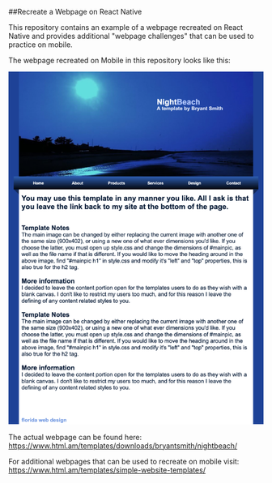 ##Recreate a Webpage on React Native

This repository contains an example of a webpage recreated on React Native and provides additional "webpage challenges" that can be used to practice on mobile. 

The webpage recreated on Mobile in this repository looks like this:

![alt text][logo]

[logo]: https://github.com/mattkrebs2000/RecreateWebpageOnReactNative/blob/master/screencapture-html-am-templates-downloads-bryantsmith-nightbeach-2021-03-28-16_06_18.png

The actual webpage can be found here:
https://www.html.am/templates/downloads/bryantsmith/nightbeach/

For additional webpages that can be used to recreate on mobile visit: https://www.html.am/templates/simple-website-templates/
